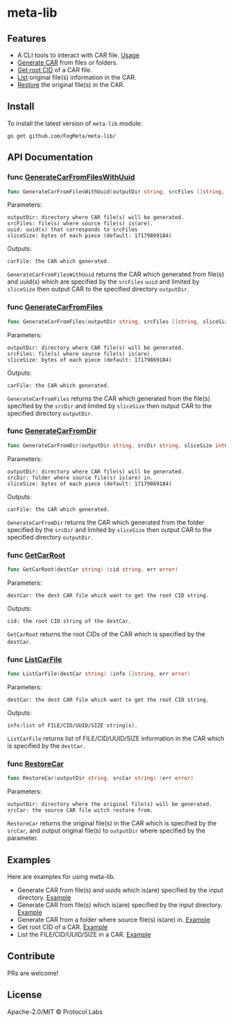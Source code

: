 meta-lib
==================

## Features
* A CLI tools to interact with CAR file. [Usage](https://github.com/FogMeta/meta-lib/blob/main/cmd/meta-car/README.md#usage)
* [Generate CAR](https://github.com/FogMeta/meta-lib/blob/main/module/ipfs/interface.go#L73) from files or folders. 
* [Get root CID](https://github.com/FogMeta/meta-lib/blob/main/module/ipfs/interface.go#L55) of a CAR file.
* [List](https://github.com/FogMeta/meta-lib/blob/main/module/ipfs/interface.go#L19) original file(s) information in the CAR.
* [Restore](https://github.com/FogMeta/meta-lib/blob/main/module/ipfs/interface.go#L138) the original file(s) in the CAR.

## Install

To install the latest version of `meta-lib` module:
```shell script
go get github.com/FogMeta/meta-lib/
```

## API Documentation

### **func [GenerateCarFromFilesWithUuid](https://github.com/FogMeta/meta-lib/blob/main/module/ipfs/interface.go#L119)**
```go
func GenerateCarFromFilesWithUuid(outputDir string, srcFiles []string, uuid []string, sliceSize int64) (carFile string, err error)
```

Parameters:

    outputDir: directory where CAR file(s) will be generated.
    srcFiles: file(s) where source file(s) is(are).
    uuid: uuid(s) that corresponds to srcFiles
    sliceSize: bytes of each piece (default: 17179869184)

Outputs:

    carFile: the CAR which generated.

`GenerateCarFromFilesWithUuid` returns the CAR which generated from file(s) and uuid(s) which are specified by the `srcFiles` `uuid` and limited by `sliceSize` then output CAR to the specified directory `outputDir`.


### **func [GenerateCarFromFiles](https://github.com/FogMeta/meta-lib/blob/main/module/ipfs/interface.go#L73)**
```go
func GenerateCarFromFiles(outputDir string, srcFiles []string, sliceSize int64) (carFile string, err error)
```
Parameters:

    outputDir: directory where CAR file(s) will be generated.
    srcFiles: file(s) where source file(s) is(are).
    sliceSize: bytes of each piece (default: 17179869184)

Outputs:

    carFile: the CAR which generated.

`GenerateCarFromFiles` returns the CAR which generated from the file(s) specified by the `srcDir` and limited by `sliceSize` then output CAR to the specified directory `outputDir`.


### **func [GenerateCarFromDir](https://github.com/FogMeta/meta-lib/blob/main/module/ipfs/interface.go#L96)**
```go
func GenerateCarFromDir(outputDir string, srcDir string, sliceSize int64) (carFile string, err error)
```
Parameters:

    outputDir: directory where CAR file(s) will be generated.
    srcDir: folder where source file(s) is(are) in.
    sliceSize: bytes of each piece (default: 17179869184)

Outputs:

    carFile: the CAR which generated.

`GenerateCarFromDir` returns the CAR which generated from the folder specified by the `srcDir` and limited by `sliceSize` then output CAR to the specified directory `outputDir`.


### **func [GetCarRoot](https://github.com/FogMeta/meta-lib/blob/main/module/ipfs/interface.go#L55)**
```go
func GetCarRoot(destCar string) (cid string, err error)
```
Parameters:

    destCar: the dest CAR file which want to get the root CID string.

Outputs:

    cid: the root CID string of the destCar.

`GetCarRoot` returns the root CIDs of the CAR which is specified by the `destCar`.


### **func [ListCarFile](https://github.com/FogMeta/meta-lib/blob/main/module/ipfs/interface.go#L19)**
```go
func ListCarFile(destCar string) (info []string, err error)
```
Parameters:

    destCar: the dest CAR file which want to get the root CID string.

Outputs:

    info:list of FILE/CID/UUID/SIZE string(s).

`ListCarFile` returns list of FILE/CID/UUID/SIZE information in the CAR which is specified by the `destCar`.


### **func [RestoreCar](https://github.com/FogMeta/meta-lib/blob/main/module/ipfs/interface.go#L138)**
```go
func RestoreCar(outputDir string, srcCar string) (err error)
```
Parameters:

    outputDir: directory where the original file(s) will be generated.
    srcCar: the source CAR file witch restore from.


`RestoreCar` returns the original file(s) in the CAR which is specified by the `srcCar`, and output original file(s) to `outputDir` where specified by the parameter.


## Examples
Here are examples for using meta-lib.
* Generate CAR from file(s) and uuids which is(are) specified by the input directory. [Example](https://github.com/FogMeta/meta-lib/blob/main/cmd/demo-api/main.go#L28)
* Generate CAR from file(s) which is(are) specified by the input directory. [Example](https://github.com/FogMeta/meta-lib/blob/main/cmd/demo-api/main.go#L56)
* Generate CAR from a folder where source file(s) is(are) in. [Example](https://github.com/FogMeta/meta-lib/blob/main/cmd/demo-api/main.go#L77)
* Get root CID of a CAR. [Example](https://github.com/FogMeta/meta-lib/blob/main/cmd/demo-api/main.go#L103)
* List the FILE/CID/UUID/SIZE in a CAR. [Example](https://github.com/FogMeta/meta-lib/blob/main/cmd/demo-api/main.go#L92)

## Contribute

PRs are welcome!

## License

Apache-2.0/MIT © Protocol Labs
